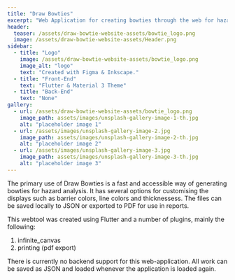 ```yaml
---
title: "Draw Bowties"
excerpt: "Web Application for creating bowties through the web for hazard analysis."
header:
  teaser: /assets/draw-bowtie-website-assets/bowtie_logo.png
  image: /assets/draw-bowtie-website-assets/Header.png
sidebar:
  - title: "Logo"
    image: /assets/draw-bowtie-website-assets/bowtie_logo.png
    image_alt: "logo"
    text: "Created with Figma & Inkscape."
  - title: "Front-End"
    text: "Flutter & Material 3 Theme"
  - title: "Back-End"
    text: "None"
gallery:
  - url: /assets/draw-bowtie-website-assets/bowtie_logo.png
    image_path: assets/images/unsplash-gallery-image-1-th.jpg
    alt: "placeholder image 1"
  - url: /assets/images/unsplash-gallery-image-2.jpg
    image_path: assets/images/unsplash-gallery-image-2-th.jpg
    alt: "placeholder image 2"
  - url: /assets/images/unsplash-gallery-image-3.jpg
    image_path: assets/images/unsplash-gallery-image-3-th.jpg
    alt: "placeholder image 3"
---
```


The primary use of Draw Bowties is a fast and accessible way of generating bowties for hazard analysis. It has several options for customising the displays such as barrier colors, line colors and thicknessess. The files can be saved locally to JSON or exported to PDF for use in reports.

This webtool was created using Flutter and a number of plugins, mainly the following:

1. infinite_canvas
2. printing (pdf export)

There is currently no backend support for this web-application. All work can be saved as JSON and loaded whenever the application is loaded again.
